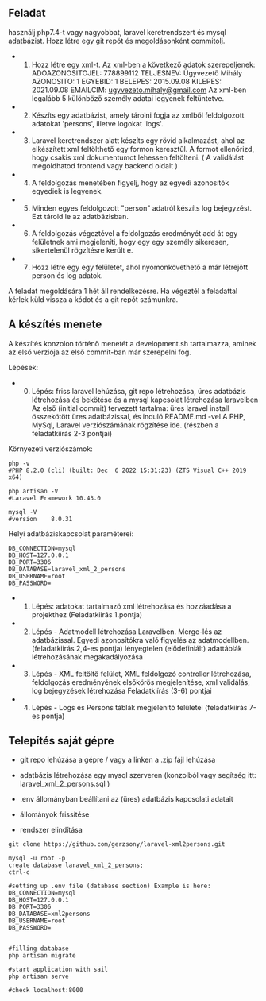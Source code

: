 ## Feladat

használj php7.4-t vagy nagyobbat, laravel keretrendszert és mysql adatbázist.
Hozz létre egy git repót és megoldásonként commitolj.


- 1. Hozz létre egy xml-t. 
Az xml-ben a következő adatok szerepeljenek:
	ADOAZONOSITOJEL: 778899112
	TELJESNEV: Ügyvezető Mihály
	AZONOSITO: 1
	EGYEBID: 1
	BELEPES: 2015.09.08
	KILEPES: 2021.09.08
	EMAILCIM: ugyvezeto.mihaly@gmail.com
Az xml-ben legalább 5 különböző személy adatai legyenek feltüntetve.

- 2. Készíts egy adatbázist, amely tárolni fogja az xmlből feldolgozott adatokat 'persons', illetve logokat 'logs'. 

- 3. Laravel keretrendszer alatt készíts egy rövid alkalmazást, ahol az elkészített xml feltölthető egy formon keresztűl.
A formot ellenőrizd, hogy csakis xml dokumentumot lehessen feltölteni. ( A validálást megoldhatod frontend vagy backend oldalt )

- 4. A feldolgozás menetében figyelj, hogy az egyedi azonosítók egyediek is legyenek.

- 5. Minden egyes feldolgozott "person" adatról készíts log bejegyzést. Ezt tárold le az adatbázisban.

- 6. A feldolgozás végeztével a feldolgozás eredményét add át egy felületnek ami megjeleníti, hogy egy egy személy sikeresen, sikertelenül rögzítésre került e. 

- 7. Hozz létre egy egy felületet, ahol nyomonkövethető a már létrejött person és log adatok.


A feladat megoldására 1 hét áll rendelkezésre. 
Ha végeztél a feladattal kérlek küld vissza a kódot és a git repót számunkra.

## A készítés menete

A készítés konzolon történő menetét a development.sh tartalmazza, aminek az első verziója az első commit-ban már szerepelni fog. 

Lépések:
- 0. Lépés: friss laravel lehúzása, git repo létrehozása, üres adatbázis létrehozása és bekötése és a mysql kapcsolat létrehozása laravelben
Az első (initial commit) tervezett tartalma: üres laravel install összekötött üres adatbázissal, és induló README.md -vel
A PHP, MySql, Laravel verziószámának rögzítése ide. (részben a feladatkiírás 2-3 pontjai)


Környezeti verziószámok:

```
php -v
#PHP 8.2.0 (cli) (built: Dec  6 2022 15:31:23) (ZTS Visual C++ 2019 x64)

php artisan -V
#Laravel Framework 10.43.0

mysql -V
#version 	8.0.31
```

Helyi adatbáziskapcsolat paraméterei:

```
DB_CONNECTION=mysql
DB_HOST=127.0.0.1
DB_PORT=3306
DB_DATABASE=laravel_xml_2_persons
DB_USERNAME=root
DB_PASSWORD=
```

- 1. Lépés: adatokat tartalmazó xml létrehozása és hozzáadása a projekthez (Feladatkiirás 1.pontja)

- 2. Lépés - Adatmodell létrehozása Laravelben. Merge-lés az adatbázissal. Egyedi azonosítókra való figyelés az adatmodellben. (feladatkiirás 2,4-es pontja)
lényegtelen (elődefiniált) adattáblák létrehozásának megakadályozása

- 3. Lépés - XML feltöltő felület, XML feldolgozó controller létrehozása, feldolgozás eredményének elsőkörös megjelenítése, xml validálás, log bejegyzések létrehozása Feladatkiírás (3-6) pontjai

- 4. Lépés - Logs és Persons táblák megjelenítő felületei (feladatkiírás 7-es pontja)

## Telepítés saját gépre

- git repo lehúzása a gépre / vagy a linken a .zip fájl lehúzása

- adatbázis létrehozása egy mysql szerveren (konzolból vagy segítség itt: laravel_xml_2_persons.sql )

- .env állományban beállítani az (üres) adatbázis kapcsolati adatait

- állományok frissítése

- rendszer elindítása

```
git clone https://github.com/gerzsony/laravel-xml2persons.git

mysql -u root -p
create database laravel_xml_2_persons;
ctrl-c 

#setting up .env file (database section) Example is here: 
DB_CONNECTION=mysql
DB_HOST=127.0.0.1
DB_PORT=3306
DB_DATABASE=xml2persons
DB_USERNAME=root
DB_PASSWORD=


#filling database
php artisan migrate

#start application with sail
php artisan serve

#check localhost:8000
```


